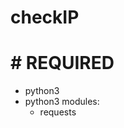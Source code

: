 # checkIP

# # REQUIRED

<ul>
  <li>python3</li>
  <li>python3 modules:
  	<ul>
  		<li>requests</li>
  	</ul>
  </li>
</ul> 